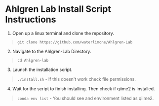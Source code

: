 # Ahlgren Lab Install Script Instructions

1. Open up a linux terminal and clone the repository.
> `git clone https://github.com/waterlimone/Ahlgren-Lab`
2. Navigate to the Ahlgren-Lab Directory.
> `cd Ahlgren-lab`
3. Launch the installation script.
> `./install.sh`
    - If this doesn't work check file permissions.
4. Wait for the script to finish installing. Then check if qiime2 is installed.
> `conda env list`
    - You should see and environment listed as qiime2.
